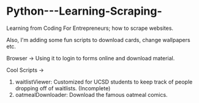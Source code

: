 Python---Learning-Scraping-
===========================
Learning from Coding For Entrepreneurs; how to scrape websites.

Also, I'm adding some fun scripts to download cards, change wallpapers etc.

Browser -> Using it to login to forms online and download material.


Cool Scripts ->

1. waitlistViewer:     Customized for UCSD students to keep track of people dropping off of waitlists. (Incomplete)
2. oatmealDownloader:  Download the famous oatmeal comics. 
